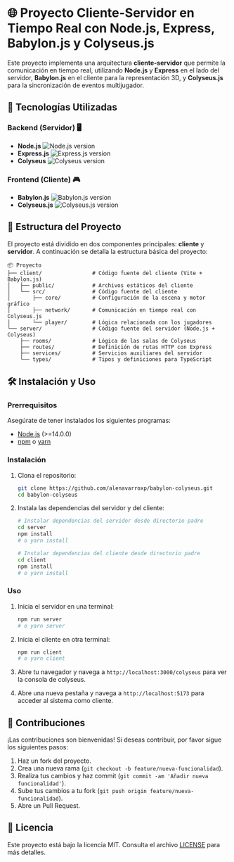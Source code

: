 # 🌐 Proyecto Cliente-Servidor en Tiempo Real con Node.js, Express, Babylon.js y Colyseus.js

Este proyecto implementa una arquitectura **cliente-servidor** que permite la comunicación en tiempo real, utilizando **Node.js** y **Express** en el lado del servidor, **Babylon.js** en el cliente para la representación 3D, y **Colyseus.js** para la sincronización de eventos multijugador.

## 🚀 Tecnologías Utilizadas

### Backend (Servidor) 🖥️
- **Node.js** ![Node.js version](https://img.shields.io/badge/Node.js-%3E%3D14.0.0-green)
- **Express.js** ![Express.js version](https://img.shields.io/badge/Express.js-%5E4.17.1-blue)
- **Colyseus** ![Colyseus version](https://img.shields.io/badge/Colyseus-0.15.17-yellow)

### Frontend (Cliente) 🎮
- **Babylon.js** ![Babylon.js version](https://img.shields.io/badge/Babylon.js-7.26.2-orange)
- **Colyseus.js** ![Colyseus.js version](https://img.shields.io/badge/Colyseus.js-0.15.26-yellow)

## 📁 Estructura del Proyecto

El proyecto está dividido en dos componentes principales: **cliente** y **servidor**. A continuación se detalla la estructura básica del proyecto:

```
📦 Proyecto
├── client/                # Código fuente del cliente (Vite + Babylon.js)
│   ├── public/            # Archivos estáticos del cliente
│   └── src/               # Código fuente del cliente
│       ├── core/          # Configuración de la escena y motor gráfico
│       ├── network/       # Comunicación en tiempo real con Colyseus.js
│       └── player/        # Lógica relacionada con los jugadores
└── server/                # Código fuente del servidor (Node.js + Colyseus)
    ├── rooms/             # Lógica de las salas de Colyseus
    ├── routes/            # Definición de rutas HTTP con Express
    ├── services/          # Servicios auxiliares del servidor
    └── types/             # Tipos y definiciones para TypeScript
```

## 🛠️ Instalación y Uso

### Prerrequisitos

Asegúrate de tener instalados los siguientes programas:

- [Node.js](https://nodejs.org/) (>=14.0.0)
- [npm](https://www.npmjs.com/) o [yarn](https://yarnpkg.com/)

### Instalación

1. Clona el repositorio:

    ```bash
    git clone https://github.com/alenavarroxp/babylon-colyseus.git
    cd babylon-colyseus
    ```

2. Instala las dependencias del servidor y del cliente:

    ```bash
    # Instalar dependencias del servidor desde directorio padre
    cd server
    npm install
    # o yarn install

    # Instalar dependencias del cliente desde directorio padre
    cd client
    npm install
    # o yarn install
    ```

### Uso

1. Inicia el servidor en una terminal:

    ```bash
    npm run server
    # o yarn server
    ```

2. Inicia el cliente en otra terminal:

    ```bash
    npm run client
    # o yarn client
    ```

3. Abre tu navegador y navega a `http://localhost:3000/colyseus` para ver la consola de colyseus.
4. Abre una nueva pestaña y navega a `http://localhost:5173` para acceder al sistema como cliente.

## 🤝 Contribuciones

¡Las contribuciones son bienvenidas! Si deseas contribuir, por favor sigue los siguientes pasos:

1. Haz un fork del proyecto.
2. Crea una nueva rama (`git checkout -b feature/nueva-funcionalidad`).
3. Realiza tus cambios y haz commit (`git commit -am 'Añadir nueva funcionalidad'`).
4. Sube tus cambios a tu fork (`git push origin feature/nueva-funcionalidad`).
5. Abre un Pull Request.

## 📜 Licencia

Este proyecto está bajo la licencia MIT. Consulta el archivo [LICENSE](LICENSE) para más detalles.

